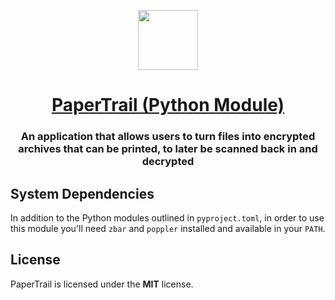 <p align="center">
  <a href="https://github.com/papertrail-app/papertrail">
    <img src="https://avatars.githubusercontent.com/u/161344602?s=200&v=4" height="96">
    <h1 align="center">PaperTrail (Python Module)</h1>
  </a>
</p>

<h3 align="center">
  An application that allows users to turn files into encrypted archives that can be printed, to later be scanned back in and decrypted
</h3>

<!-- <p align="center">
    <a href="link"><strong>Title</strong></a>  ·
    <a href="link"><strong>Title</strong></a>  ·
    <a href="link"><strong>Title</strong></a>  ·
    <a href="link"><strong>Title</strong></a> 
</p>
<br/> -->

<!-- Instructions on how to try the application out -->

## System Dependencies

In addition to the Python modules outlined in `pyproject.toml`, in order to use this module you'll need `zbar` and `poppler` installed and available in your `PATH`.

## License

PaperTrail is licensed under the **MIT** license.
